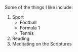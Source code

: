 Some of the things I like include:
1. Sport
    * Football
    * Formula 1
    * Tennis
1. Reading
1. Meditating on the Scriptures
